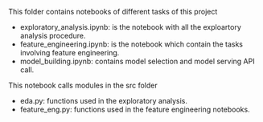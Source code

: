 This folder contains notebooks of different tasks of this project
- exploratory_analysis.ipynb: is the notebook with all the exploartory analysis procedure.
- feature_engineering.ipynb: is the notebook which contain the tasks involving feature engineering.
- model_building.ipynb: contains model selection and model serving API call.

This notebook calls modules in the src folder
- eda.py: functions used in the exploratory analysis.
- feature_eng.py: functions used in the feature engineering notebooks.